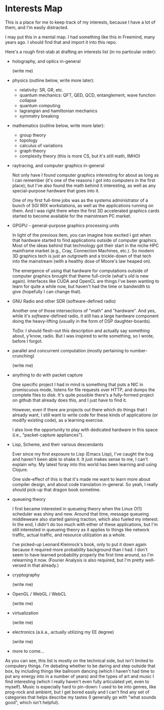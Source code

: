 Interests Map
=============

This is a place for me to keep track of my interests, because I have a lot of
them, and I'm easily distracted.

I may put this in a mental map.  I had something like this in Freemind, many
years ago.  I should find that and import it into this repo.

Here's a rough first-stab at drafting an interests list (in no particular
order):

 - holography, and optics in-general

   (write me)

 - physics (outline below, write more later):

   - relativity: SR, GR, etc.
   - quantum mechanics: QFT, QED, QCD, entanglement, wave function collapse
   - quantum computing
   - lagrangian and hamiltonian mechanics
   - symmetry breaking

 - mathematics (outline below, write more later):

   - group theory
   - topology
   - calculus of variations
   - graph theory
   - complexity theory (this is more CS, but it's still math, IMHO)

 - raytracing, and computer graphics in-general

   Not only have I found computer graphics interesting for about as long as I
   can remember (it's one of the reasons I got into computers in the first
   place); but I've also found the math behind it interesting, as well as any
   special-purpose hardware that goes into it.

   One of my first full-time jobs was as the systems administrator of a bunch
   of SGI IRIX workstations, as well as the applications running on them.  And
   I was right there when the first 3D accelerated graphics cards started to
   become available for the mainstream PC market.

 - GPGPU - general-purpose graphics processing units

   In light of the previous item, you can imagine how excited I got when that
   hardware started to find applications outside of computer graphics.  Most of
   the ideas behind that technology got their start in the niche HPC mainframe
   market (e.g., Cray, Connection Machines, etc.).  So modern 3D graphics tech is
   just an outgrowth and a trickle-down of that tech into the mainstream (with
   a healthy dose of Moore's law heaped on).

   The emergence of using that hardware for computations outside of computer
   graphics brought that theme full-circle (what's old is new again).
   Interfaces like CUDA and OpenCL are things I've been wanting to learn for
   quite a while now, but haven't had the time or bandwidth to give (hopefully
   I can change that).

 - GNU Radio and other SDR (software-defined radio)

   Another one of those intersections of "math" and "hardware".  And yes, while
   it's *software*-defined radio, it still has a large hardware component doing
   the heavy-lifting (usually in the form of DSP daughter-boards).

   ToDo: I should flesh-out this description and actually say something about,
   y'know, radio.  But I was inspired to write something, so I wrote, before I
   forgot.

 - parallel and concurrent computation (mostly pertaining to number-crunching)

   (write me)

 - anything to do with packet capture

   One specific project I had in mind is something that puts a NIC in
   promiscuous mode, listens for file requests over HTTP, and dumps the complete
   files to disk.  It's quite possible there's a fully-formed project on github
   that already does this, and I just have to find it.

   However, even if there are projects out there which do things that I already
   want, I still want to write code for these kinds of applications (or modify
   existing code), as a learning exercise.

   I also love the opportunity to play with dedicated hardware in this space
   (i.e., "packet-capture appliances").

 - Lisp, Scheme, and their various descendants

   Ever since my first exposure to Lisp (Emacs Lisp), I've caught the bug and
   haven't been able to shake it.  It just makes sense to me, I can't explain
   why.  My latest foray into this world has been learning and using Clojure.

   One side-effect of this is that it's made me want to learn more about
   compiler design, and about code translation in-general.  So yeah, I really
   should pick-up that dragon book sometime.

 - queueing theory

   I first became interested in queueing theory when the Linux O(1) scheduler
   was shiny and new.  Around that time, message queueing middleweare also
   started gaining traction, which also fueled my interest.  In the end, I
   didn't do too much with either of these applications, but I'm still
   interested in queueing theory as it applies to things like network traffic,
   actual traffic, and resource utilization as a whole.

   I've picked-up Leonard Kleinrock's book, only to put it down again because
   it required more probability background than I had.  I don't seem to have
   learned probability properly the first time around, so I'm relearning it
   now.  (Fourier Analysis is also required, but I'm pretty well-versed in that
   already.)

 - cryptography

   (write me)

 - OpenGL / WebGL / WebCL

   (write me)

 - virtualization

   (write me)

 - electronics (a.k.a., actually utilizing my EE degree)

   (write me)

 - more to come...

As you can see, this list is mostly on the technical side, but isn't limited to
computery things.  I'm debating whether to be daring and step outside that box,
by including things like ballroom dancing (which I haven't had time to put any
energy into in a number of years) and the types of art and music I find
interesting (which I really haven't even fully articulated yet, even to
myself).  Music is especially hard to pin-down: I used to be into genres, like
prog-rock and ambient, but I get bored easily and I can't find any set of
categories that helps describe my tastes (I generally go with "what sounds
good", which isn't helpful).
